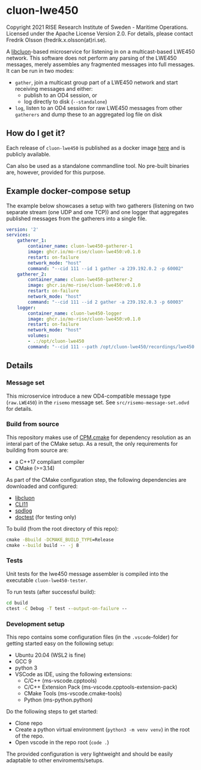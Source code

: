 # cluon-lwe450

Copyright 2021 RISE Research Institute of Sweden - Maritime Operations. Licensed under the Apache License Version 2.0. For details, please contact Fredrik Olsson (fredrik.x.olsson(at)ri.se).

A [libcluon](https://github.com/chrberger/libcluon)-based microservice for listening in on a multicast-based LWE450 network. This software does not perform any parsing of the LWE450 messages, merely assembles any fragmented messages into full messages. It can be run in two modes:
* `gather`, join a multicast group part of a LWE450 network and start receiving messages and either:
  * publish to an OD4 session, or
  * log directly to disk (`--standalone`)
* `log`, listen to an OD4 session for raw LWE450 messages from other `gatherers`  and dump these to an aggregated log file on disk

## How do I get it?
Each release of `cluon-lwe450` is published as a docker image [here](https://github.com/orgs/MO-RISE/packages/container/package/cluon-lwe450) and is publicly available.

Can also be used as a standalone commandline tool. No pre-built binaries are, however, provided for this purpose.

## Example docker-compose setup
The example below showcases a setup with two gatherers (listening on two separate stream (one UDP and one TCP)) and one logger that aggregates published messages from the gatherers into a single file.
```yaml
version: '2'
services:    
    gatherer_1:
        container_name: cluon-lwe450-gatherer-1
        image: ghcr.io/mo-rise/cluon-lwe450:v0.1.0
        restart: on-failure
        network_mode: "host"
        command: "--cid 111 --id 1 gather -a 239.192.0.2 -p 60002"
    gatherer_2:
        container_name: cluon-lwe450-gatherer-2
        image: ghcr.io/mo-rise/cluon-lwe450:v0.1.0
        restart: on-failure
        network_mode: "host"
        command: "--cid 111 --id 2 gather -a 239.192.0.3 -p 60003"
    logger:
        container_name: cluon-lwe450-logger
        image: ghcr.io/mo-rise/cluon-lwe450:v0.1.0
        restart: on-failure
        network_mode: "host"
        volumes:
        - .:/opt/cluon-lwe450
        command: "--cid 111 --path /opt/cluon-lwe450/recordings/lwe450.log log"
```

## Details

### Message set
This microservice introduce a new OD4-compatible message type (`raw.LWE450`) in the `risemo` message set. See `src/risemo-message-set.odvd` for details.

### Build from source
This repository makes use of [CPM.cmake](https://github.com/cpm-cmake/CPM.cmake) for dependency resolution as an interal part of the CMake setup. As a result, the only requirements for building from source are:
* a C++17 compliant compiler
* CMake (>=3.14)

As part of the CMake configuration step, the following dependencies are downloaded and configured:
* [libcluon](https://github.com/chrberger/libcluon)
* [CLI11](https://github.com/CLIUtils/CLI11)
* [spdlog](https://github.com/gabime/spdlog)
* [doctest](https://github.com/onqtam/doctest) (for testing only)

To build (from the root directory of this repo):
```cmd
cmake -Bbuild -DCMAKE_BUILD_TYPE=Release
cmake --build build -- -j 8
```

### Tests

Unit tests for the lwe450 message assembler is compiled into the executable `cluon-lwe450-tester`.

To run tests (after successful build):
```cmd
cd build
ctest -C Debug -T test --output-on-failure --
```


### Development setup
This repo contains some configuration files (in the `.vscode`-folder) for getting started easy on the following setup:
* Ubuntu 20.04 (WSL2 is fine)
* GCC 9
* python 3
* VSCode as IDE, using the following extensions:
  - C/C++ (ms-vscode.cpptools)
  - C/C++ Extension Pack (ms-vscode.cpptools-extension-pack)
  - CMake Tools (ms-vscode.cmake-tools)
  - Python (ms-python.python)

Do the following steps to get started:
* Clone repo
* Create a python virtual environment (`python3 -m venv venv`) in the root of the repo.
* Open vscode in the repo root (`code .`)

The provided configuration is very lightweight and should be easily adaptable to other enviroments/setups.

